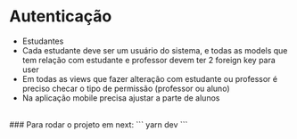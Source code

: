 # Autenticação
- Estudantes
- Cada estudante deve ser um usuário do sistema, e todas as models que tem relação com estudante e professor devem ter 2 foreign key para user
- Em todas as views que fazer alteração com estudante ou professor é preciso checar o tipo de permissão (professor ou aluno)
- Na aplicação mobile precisa ajustar a parte de alunos
<br>
### Para rodar o projeto em next:
```
  yarn dev
```

